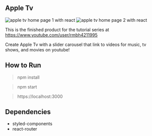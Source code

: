 ## Apple Tv

![apple tv home page 1 with react](https://github.com/rmbh4211995/apple-tv/blob/master/src/res/read-me/homepage-1.png)
![apple tv home page 2 with react](https://github.com/rmbh4211995/apple-tv/tree/master/src/res/read-me/homepage-2.png)

This is the finished product for the tutorial series at https://www.youtube.com/user/rmbh4211995

Create Apple Tv with a slider carousel that link to videos for music, tv shows, and movies on youtube!

## How to Run

> npm install

> npm start

> https://localhost:3000

## Dependencies

* styled-components
* react-router
